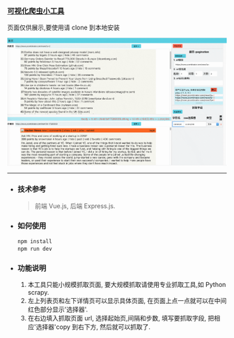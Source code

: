 ### [可视化爬虫小工具](http://gongsongping.com/nuxta/nospider)

页面仅供展示,要使用请 clone 到本地安装

![效果图](github.png)

---

- ### 技术参考
  > 前端 Vue.js, 后端 Express.js.
- ### 如何使用
  ```bash
  npm install
  npm run dev
  ```
- ### 功能说明
  1.  本工具只能小规模抓取页面, 要大规模抓取请使用专业抓取工具,如 Python scrapy.
  2.  左上列表页和左下详情页可以显示具体页面, 在页面上点一点就可以在中间红色部分显示'选择器'.
  3.  在右边填入抓取页面 url, 选择起始页,间隔和步数, 填写要抓取字段, 把相应'选择器'copy 到右下方, 然后就可以抓取了.
